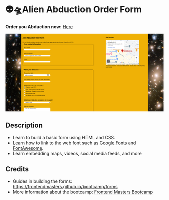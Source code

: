 # 👽🛸Alien Abduction Order Form

**Order you Abduction now:** [Here](https://mitzelldone.github.io/FrontendMasters-Bootcamp/Alien%20Abduction%20Order%20Form/index.html)

![Demo](../Alien%20Abduction%20Order%20Form/img/demo.PNG)

## Description
- Learn to build a basic form using HTML and CSS.
- Learn how to link to the web font such as [Google Fonts](https://fonts.google.com/) and [FontAwesome](https://fontawesome.com/free).
- Learn embedding maps, videos, social media feeds, and more

## Credits
- Guides in building the forms: https://frontendmasters.github.io/bootcamp/forms
- More information about the bootcamp: [Frontend Masters Bootcamp](https://frontendmasters.com/bootcamp/)
